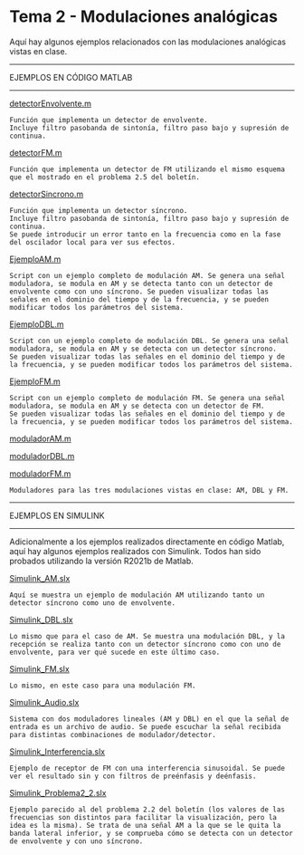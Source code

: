 # Tema 2 - Modulaciones analógicas

Aquí hay algunos ejemplos relacionados con las modulaciones analógicas vistas en clase.

*************************
EJEMPLOS EN CÓDIGO MATLAB
*************************

[detectorEnvolvente.m](detectorEnvolvente.m)

    Función que implementa un detector de envolvente.
    Incluye filtro pasobanda de sintonía, filtro paso bajo y supresión de continua.
    
[detectorFM.m](detectorFM.m)

    Función que implementa un detector de FM utilizando el mismo esquema que el mostrado en el problema 2.5 del boletín.

[detectorSincrono.m](detectorSincrono.m)

    Función que implementa un detector síncrono. 
    Incluye filtro pasobanda de sintonía, filtro paso bajo y supresión de continua.
    Se puede introducir un error tanto en la frecuencia como en la fase del oscilador local para ver sus efectos. 

[EjemploAM.m](EjemploAM.m)

    Script con un ejemplo completo de modulación AM. Se genera una señal moduladora, se modula en AM y se detecta tanto con un detector de envolvente como con uno síncrono. Se pueden visualizar todas las señales en el dominio del tiempo y de la frecuencia, y se pueden modificar todos los parámetros del sistema.

[EjemploDBL.m](EjemploDBL.m)

    Script con un ejemplo completo de modulación DBL. Se genera una señal moduladora, se modula en AM y se detecta con un detector síncrono. 
    Se pueden visualizar todas las señales en el dominio del tiempo y de la frecuencia, y se pueden modificar todos los parámetros del sistema.

[EjemploFM.m](EjemploFM.m)

    Script con un ejemplo completo de modulación FM. Se genera una señal moduladora, se modula en AM y se detecta con un detector de FM.
    Se pueden visualizar todas las señales en el dominio del tiempo y de la frecuencia, y se pueden modificar todos los parámetros del sistema.

[moduladorAM.m](moduladorAM.m)

[moduladorDBL.m](moduladorDBL.m)

[moduladorFM.m](moduladorFM.m)

    Moduladores para las tres modulaciones vistas en clase: AM, DBL y FM.


********************
EJEMPLOS EN SIMULINK
********************

Adicionalmente a los ejemplos realizados directamente en código Matlab, aquí hay algunos ejemplos realizados con Simulink. 
Todos han sido probados utilizando la versión R2021b de Matlab. 

[Simulink_AM.slx](Simulink_AM.slx)

    Aquí se muestra un ejemplo de modulación AM utilizando tanto un detector síncrono como uno de envolvente. 

[Simulink_DBL.slx](Simulink_DBL.slx)

    Lo mismo que para el caso de AM. Se muestra una modulación DBL, y la recepción se realiza tanto con un detector síncrono como con uno de envolvente, para ver qué sucede en este último caso. 

[Simulink_FM.slx](Simulink_FM.slx)

    Lo mismo, en este caso para una modulación FM. 

[Simulink_Audio.slx](Simulink_Audio.slx)

    Sistema con dos moduladores lineales (AM y DBL) en el que la señal de entrada es un archivo de audio. Se puede escuchar la señal recibida para distintas combinaciones de modulador/detector. 

[Simulink_Interferencia.slx](Simulink_Interferencia.slx)

    Ejemplo de receptor de FM con una interferencia sinusoidal. Se puede ver el resultado sin y con filtros de preénfasis y deénfasis.

[Simulink_Problema2_2.slx](Simulink_Problema2_2.slx)

    Ejemplo parecido al del problema 2.2 del boletín (los valores de las frecuencias son distintos para facilitar la visualización, pero la idea es la misma). Se trata de una señal AM a la que se le quita la banda lateral inferior, y se comprueba cómo se detecta con un detector de envolvente y con uno síncrono.
